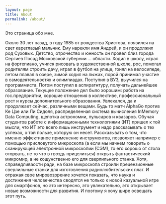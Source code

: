```yaml
---
layout: page
title: About
permalink: /about/
---
```


Это страница обо мне. 

Около 30 лет назад, в году 1985 от рождества Христова, появился на свет кареглазый мальчик. Ему нарекли имя Андрей, и он продолжил род Суховых. Детство, отрочество и юнность он провел близ города Сергиев Посад Московской губернии ... области. Ходил в школу, играл на фортепиано, учился рисовать в художественной школе, рос, помогал родителям строить дачу, играл в футбол на улице, гонял на велосипеде, летом плавал в озере, зимой ходил на лыжах, порой принимал участие в самодеятельностях и олимпиадах. Поступил в ВУЗ, выучился на программиста. Потом поступил в аспиратнтуру, получать дальнейшее образование. Текущее положение дел было хорошим: работа на гос.предприятии, хорошие отношения в коллективе, профессиональный рост и курсы дополнительного образования. Увлекался, да и продолжает сейчас, различными вещами. Будь то матч AlphaGo против Ке Цзе или Ли Сидоля, распределенная система вычисления InMemory Data Computing, щепотка астрономии, пульсаров и квазаров. Обучая студентов работе с информационными технологиями (ИТ) пришел к той мысли, что ИТ это всего лишь инструмент и надо рассказывать о тех успехах, о той пользе, которую он несет. Рассказывать о том, что именно эффективное применение инструментов, позволяет например с помощью присловутого микроскопа (а если мы начнем говорить о сканирующей электронной микроскопии (СЭМ), то его хорошо от стола оторвать, не то что в гвоздь прицелиться) открыть фантастический микромир, а не кощунственно его для сверлильного станка. Хотя, справедливаости ради, на базе микроскопа строили прецензионные сверлильные станки для изготовления радиолюбительских плат. И отражая свое мировозррение хочется показать, что наука и достижения человечества сводятся не только к новой казуальной игре для смартфонов, но это интересно, это увлекательно, это открывает новые возможности для развития. И поэтому я хочу шире освещать этот путь.